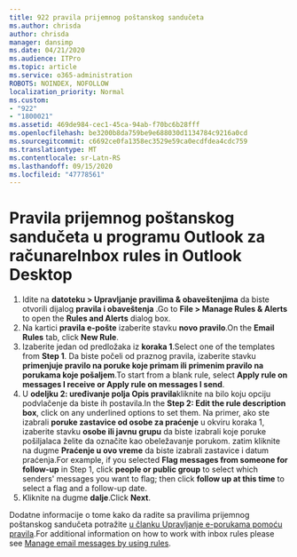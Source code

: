 ```yaml
---
title: 922 pravila prijemnog poštanskog sandučeta
ms.author: chrisda
author: chrisda
manager: dansimp
ms.date: 04/21/2020
ms.audience: ITPro
ms.topic: article
ms.service: o365-administration
ROBOTS: NOINDEX, NOFOLLOW
localization_priority: Normal
ms.custom:
- "922"
- "1800021"
ms.assetid: 469de984-cec1-45ca-94ab-f70bc6b28fff
ms.openlocfilehash: be3200b8da759be9e688030d1134784c9216a0cd
ms.sourcegitcommit: c6692ce0fa1358ec3529e59ca0ecdfdea4cdc759
ms.translationtype: MT
ms.contentlocale: sr-Latn-RS
ms.lasthandoff: 09/15/2020
ms.locfileid: "47778561"
---
```

# <a name="inbox-rules-in-outlook-desktop"></a><span data-ttu-id="4fb99-102">Pravila prijemnog poštanskog sandučeta u programu Outlook za računare</span><span class="sxs-lookup"><span data-stu-id="4fb99-102">Inbox rules in Outlook Desktop</span></span>

1. <span data-ttu-id="4fb99-103">Idite na **datoteku > Upravljanje pravilima & obaveštenjima** da biste otvorili dijalog **pravila i obaveštenja** .</span><span class="sxs-lookup"><span data-stu-id="4fb99-103">Go to **File > Manage Rules & Alerts** to open the **Rules and Alerts** dialog box.</span></span>
2. <span data-ttu-id="4fb99-104">Na kartici **pravila e-pošte** izaberite stavku **novo pravilo**.</span><span class="sxs-lookup"><span data-stu-id="4fb99-104">On the **Email Rules** tab, click **New Rule**.</span></span>
3. <span data-ttu-id="4fb99-105">Izaberite jedan od predložaka iz **koraka 1**.</span><span class="sxs-lookup"><span data-stu-id="4fb99-105">Select one of the templates from **Step 1**.</span></span> <span data-ttu-id="4fb99-106">Da biste počeli od praznog pravila, izaberite stavku **primenjuje pravilo na poruke koje primam ili primenim pravilo na porukama koje pošaljem**.</span><span class="sxs-lookup"><span data-stu-id="4fb99-106">To start from a blank rule, select **Apply rule on messages I receive or Apply rule on messages I send**.</span></span>
4. <span data-ttu-id="4fb99-107">U **odeljku 2: uređivanje polja Opis pravila**kliknite na bilo koju opciju podvlačenje da biste ih postavila.</span><span class="sxs-lookup"><span data-stu-id="4fb99-107">In the **Step 2: Edit the rule description box**, click on any underlined options to set them.</span></span> <span data-ttu-id="4fb99-108">Na primer, ako ste izabrali **poruke zastavice od osobe za praćenje** u okviru koraka 1, izaberite stavku **osobe ili javnu grupu** da biste izabrali koje poruke pošiljalaca želite da označite kao obeležavanje porukom. zatim kliknite na dugme **Praćenje u ovo vreme** da biste izabrali zastavice i datum praćenja.</span><span class="sxs-lookup"><span data-stu-id="4fb99-108">For example, if you selected **Flag messages from someone for follow-up** in Step 1, click **people or public group** to select which senders' messages you want to flag; then click **follow up at this time** to select a flag and a follow-up date.</span></span>
5. <span data-ttu-id="4fb99-109">Kliknite na dugme **dalje**.</span><span class="sxs-lookup"><span data-stu-id="4fb99-109">Click **Next**.</span></span>

<span data-ttu-id="4fb99-110">Dodatne informacije o tome kako da radite sa pravilima prijemnog poštanskog sandučeta potražite [u članku Upravljanje e-porukama pomoću pravila](https://support.office.com/article/manage-email-messages-by-using-rules-c24f5dea-9465-4df4-ad17-a50704d66c59).</span><span class="sxs-lookup"><span data-stu-id="4fb99-110">For additional information on how to work with inbox rules please see [Manage email messages by using rules](https://support.office.com/article/manage-email-messages-by-using-rules-c24f5dea-9465-4df4-ad17-a50704d66c59).</span></span>
